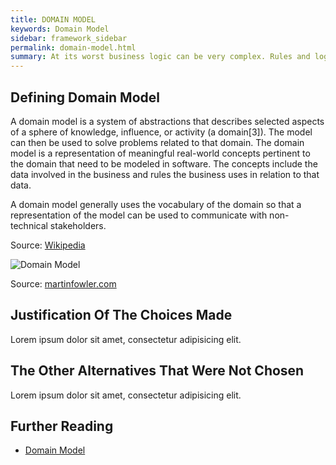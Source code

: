 ```yaml
---
title: DOMAIN MODEL
keywords: Domain Model
sidebar: framework_sidebar
permalink: domain-model.html
summary: At its worst business logic can be very complex. Rules and logic describe many different cases and slants of behavior, and it's this complexity that objects were designed to work with. A Domain Model creates a web of interconnected objects, where each object represents some meaningful individual, whether as large as a corporation or as small as a single line on an order form.
---
```


## Defining Domain Model
A domain model is a system of abstractions that describes selected aspects of a sphere of knowledge, influence, or activity (a domain[3]). The model can then be used to solve problems related to that domain. The domain model is a representation of meaningful real-world concepts pertinent to the domain that need to be modeled in software. The concepts include the data involved in the business and rules the business uses in relation to that data.

A domain model generally uses the vocabulary of the domain so that a representation of the model can be used to communicate with non-technical stakeholders.

Source: [Wikipedia](https://en.wikipedia.org/wiki/Domain_model)

![Domain Model](http://martinfowler.com/eaaCatalog/domainModelSketch.gif)

Source: [martinfowler.com](http://martinfowler.com/eaaCatalog/domainModel.htmll)

## Justification Of The Choices Made
Lorem ipsum dolor sit amet, consectetur adipisicing elit.

## The Other Alternatives That Were Not Chosen
Lorem ipsum dolor sit amet, consectetur adipisicing elit.

## Further Reading
* [Domain Model](http://martinfowler.com/eaaCatalog/domainModel.html)
